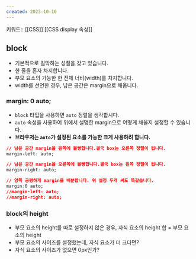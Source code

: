 ```yaml
---
created: 2023-10-10
---
```

키워드:: [[CSS]] [[CSS display 속성]]

## block

- 기본적으로 길막하는 성질을 갖고 있습니다.
- 한 줄을 혼자 차지합니다.
- 부모 요소의 가능한 한 전체 너비(width)를 차지합니다.
- width를 선언한 경우, 남은 공간은 margin으로 채웁니다.

### margin: 0 auto;

- `block` 타입을 사용하면 `auto` 정렬을 생각합시다.
- `auto` 속성을 사용하여 위에서 설명한 margin으로 어떻게 채울지 설정할 수 있습니다.
- **브라우저는 `auto`가 설정된 요소를 가능한 크게 사용하려 합니다.**

```css
// 남은 공간 margin을 왼쪽에 몰빵합니다.결국 box는 오른쪽 정렬이 됩니다.
margin-left: auto;

// 남은 공간 margin을 오른쪽에 몰빵합니다.결국 box는 왼쪽 정렬이 됩니다.
margin-right: auto;

// 양쪽 공평하게 margin을 배분합니다. 위 설정 두개 써도 똑같습니다.
margin:0 auto;
//margin-left: auto;
//margin-right: auto;
```

### block의 height

- 부모 요소의 height를 따로 설정하지 않은 경우, 자식 요소의 height 합 = 부모 요소의 height
- 부모 요소의 사이즈를 설정했는데, 자식 요소가 더 크다면?
- 자식 요소의 사이즈가 없으면 0px인가?
